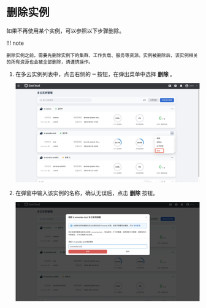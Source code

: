 # 删除实例

如果不再使用某个实例，可以参照以下步骤删除。

!!! note

    删除实例之前，需要先删除实例下的集群、工作负载、服务等资源。实例被删除后，该实例相关的所有资源也会被全部删除，请谨慎操作。

1. 在多云实例列表中，点击右侧的 __ⵈ__ 按钮，在弹出菜单中选择 __删除__ 。

    ![delete](../images/instance-delete.png)

2. 在弹窗中输入该实例的名称，确认无误后，点击 __删除__ 按钮。

    ![delete check](../images/instance-deletecheck.png)
